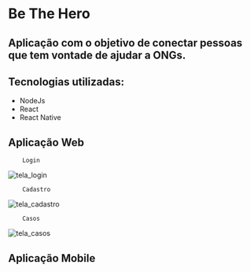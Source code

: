  # Be The Hero
 
## Aplicação com o objetivo de conectar pessoas que tem vontade de ajudar  a ONGs.

## Tecnologias utilizadas:

* NodeJs
* React
* React Native

## Aplicação Web

<p align="center"> 

        Login 

</p>   

![tela_login](https://user-images.githubusercontent.com/45442173/77789019-11151180-7041-11ea-9416-a5d7b6b6c6d6.png)


<p align="center"> 

        Cadastro 

</p>

![tela_cadastro](https://user-images.githubusercontent.com/45442173/77789232-67825000-7041-11ea-9cf7-48d8ab5b4999.png)


<p align="center"> 

        Casos 

</p>

![tela_casos](https://user-images.githubusercontent.com/45442173/77789278-7b2db680-7041-11ea-91ea-71d06820b040.png)


## Aplicação Mobile

